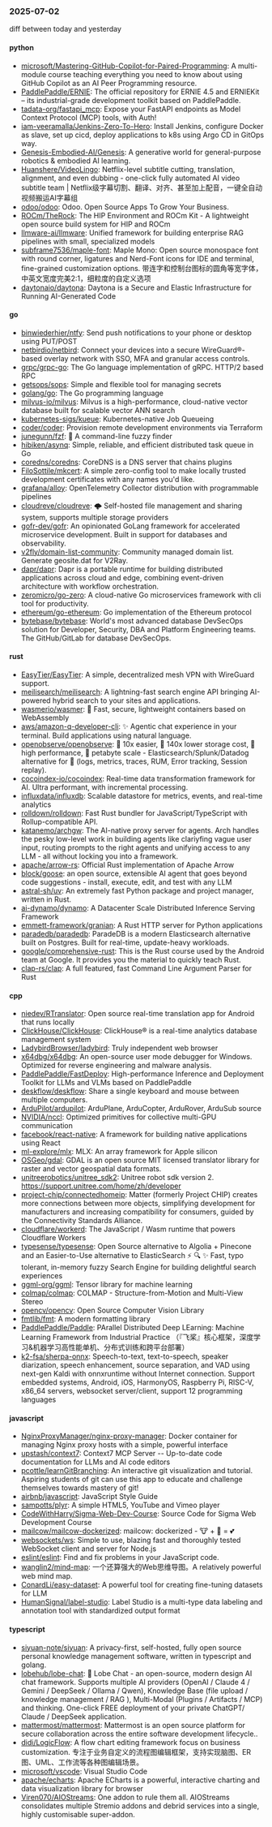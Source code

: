 ### 2025-07-02
diff between today and yesterday

#### python
* [microsoft/Mastering-GitHub-Copilot-for-Paired-Programming](https://github.com/microsoft/Mastering-GitHub-Copilot-for-Paired-Programming): A multi-module course teaching everything you need to know about using GitHub Copilot as an AI Peer Programming resource.
* [PaddlePaddle/ERNIE](https://github.com/PaddlePaddle/ERNIE): The official repository for ERNIE 4.5 and ERNIEKit – its industrial-grade development toolkit based on PaddlePaddle.
* [tadata-org/fastapi_mcp](https://github.com/tadata-org/fastapi_mcp): Expose your FastAPI endpoints as Model Context Protocol (MCP) tools, with Auth!
* [iam-veeramalla/Jenkins-Zero-To-Hero](https://github.com/iam-veeramalla/Jenkins-Zero-To-Hero): Install Jenkins, configure Docker as slave, set up cicd, deploy applications to k8s using Argo CD in GitOps way.
* [Genesis-Embodied-AI/Genesis](https://github.com/Genesis-Embodied-AI/Genesis): A generative world for general-purpose robotics & embodied AI learning.
* [Huanshere/VideoLingo](https://github.com/Huanshere/VideoLingo): Netflix-level subtitle cutting, translation, alignment, and even dubbing - one-click fully automated AI video subtitle team | Netflix级字幕切割、翻译、对齐、甚至加上配音，一键全自动视频搬运AI字幕组
* [odoo/odoo](https://github.com/odoo/odoo): Odoo. Open Source Apps To Grow Your Business.
* [ROCm/TheRock](https://github.com/ROCm/TheRock): The HIP Environment and ROCm Kit - A lightweight open source build system for HIP and ROCm
* [llmware-ai/llmware](https://github.com/llmware-ai/llmware): Unified framework for building enterprise RAG pipelines with small, specialized models
* [subframe7536/maple-font](https://github.com/subframe7536/maple-font): Maple Mono: Open source monospace font with round corner, ligatures and Nerd-Font icons for IDE and terminal, fine-grained customization options. 带连字和控制台图标的圆角等宽字体，中英文宽度完美2:1，细粒度的自定义选项
* [daytonaio/daytona](https://github.com/daytonaio/daytona): Daytona is a Secure and Elastic Infrastructure for Running AI-Generated Code

#### go
* [binwiederhier/ntfy](https://github.com/binwiederhier/ntfy): Send push notifications to your phone or desktop using PUT/POST
* [netbirdio/netbird](https://github.com/netbirdio/netbird): Connect your devices into a secure WireGuard®-based overlay network with SSO, MFA and granular access controls.
* [grpc/grpc-go](https://github.com/grpc/grpc-go): The Go language implementation of gRPC. HTTP/2 based RPC
* [getsops/sops](https://github.com/getsops/sops): Simple and flexible tool for managing secrets
* [golang/go](https://github.com/golang/go): The Go programming language
* [milvus-io/milvus](https://github.com/milvus-io/milvus): Milvus is a high-performance, cloud-native vector database built for scalable vector ANN search
* [kubernetes-sigs/kueue](https://github.com/kubernetes-sigs/kueue): Kubernetes-native Job Queueing
* [coder/coder](https://github.com/coder/coder): Provision remote development environments via Terraform
* [junegunn/fzf](https://github.com/junegunn/fzf): 🌸 A command-line fuzzy finder
* [hibiken/asynq](https://github.com/hibiken/asynq): Simple, reliable, and efficient distributed task queue in Go
* [coredns/coredns](https://github.com/coredns/coredns): CoreDNS is a DNS server that chains plugins
* [FiloSottile/mkcert](https://github.com/FiloSottile/mkcert): A simple zero-config tool to make locally trusted development certificates with any names you'd like.
* [grafana/alloy](https://github.com/grafana/alloy): OpenTelemetry Collector distribution with programmable pipelines
* [cloudreve/cloudreve](https://github.com/cloudreve/cloudreve): 🌩 Self-hosted file management and sharing system, supports multiple storage providers
* [gofr-dev/gofr](https://github.com/gofr-dev/gofr): An opinionated GoLang framework for accelerated microservice development. Built in support for databases and observability.
* [v2fly/domain-list-community](https://github.com/v2fly/domain-list-community): Community managed domain list. Generate geosite.dat for V2Ray.
* [dapr/dapr](https://github.com/dapr/dapr): Dapr is a portable runtime for building distributed applications across cloud and edge, combining event-driven architecture with workflow orchestration.
* [zeromicro/go-zero](https://github.com/zeromicro/go-zero): A cloud-native Go microservices framework with cli tool for productivity.
* [ethereum/go-ethereum](https://github.com/ethereum/go-ethereum): Go implementation of the Ethereum protocol
* [bytebase/bytebase](https://github.com/bytebase/bytebase): World's most advanced database DevSecOps solution for Developer, Security, DBA and Platform Engineering teams. The GitHub/GitLab for database DevSecOps.

#### rust
* [EasyTier/EasyTier](https://github.com/EasyTier/EasyTier): A simple, decentralized mesh VPN with WireGuard support.
* [meilisearch/meilisearch](https://github.com/meilisearch/meilisearch): A lightning-fast search engine API bringing AI-powered hybrid search to your sites and applications.
* [wasmerio/wasmer](https://github.com/wasmerio/wasmer): 🚀 Fast, secure, lightweight containers based on WebAssembly
* [aws/amazon-q-developer-cli](https://github.com/aws/amazon-q-developer-cli): ✨ Agentic chat experience in your terminal. Build applications using natural language.
* [openobserve/openobserve](https://github.com/openobserve/openobserve): 🚀 10x easier, 🚀 140x lower storage cost, 🚀 high performance, 🚀 petabyte scale - Elasticsearch/Splunk/Datadog alternative for 🚀 (logs, metrics, traces, RUM, Error tracking, Session replay).
* [cocoindex-io/cocoindex](https://github.com/cocoindex-io/cocoindex): Real-time data transformation framework for AI. Ultra performant, with incremental processing.
* [influxdata/influxdb](https://github.com/influxdata/influxdb): Scalable datastore for metrics, events, and real-time analytics
* [rolldown/rolldown](https://github.com/rolldown/rolldown): Fast Rust bundler for JavaScript/TypeScript with Rollup-compatible API.
* [katanemo/archgw](https://github.com/katanemo/archgw): The AI-native proxy server for agents. Arch handles the pesky low-level work in building agents like clariyfing vague user input, routing prompts to the right agents and unifying access to any LLM - all without locking you into a framework.
* [apache/arrow-rs](https://github.com/apache/arrow-rs): Official Rust implementation of Apache Arrow
* [block/goose](https://github.com/block/goose): an open source, extensible AI agent that goes beyond code suggestions - install, execute, edit, and test with any LLM
* [astral-sh/uv](https://github.com/astral-sh/uv): An extremely fast Python package and project manager, written in Rust.
* [ai-dynamo/dynamo](https://github.com/ai-dynamo/dynamo): A Datacenter Scale Distributed Inference Serving Framework
* [emmett-framework/granian](https://github.com/emmett-framework/granian): A Rust HTTP server for Python applications
* [paradedb/paradedb](https://github.com/paradedb/paradedb): ParadeDB is a modern Elasticsearch alternative built on Postgres. Built for real-time, update-heavy workloads.
* [google/comprehensive-rust](https://github.com/google/comprehensive-rust): This is the Rust course used by the Android team at Google. It provides you the material to quickly teach Rust.
* [clap-rs/clap](https://github.com/clap-rs/clap): A full featured, fast Command Line Argument Parser for Rust

#### cpp
* [niedev/RTranslator](https://github.com/niedev/RTranslator): Open source real-time translation app for Android that runs locally
* [ClickHouse/ClickHouse](https://github.com/ClickHouse/ClickHouse): ClickHouse® is a real-time analytics database management system
* [LadybirdBrowser/ladybird](https://github.com/LadybirdBrowser/ladybird): Truly independent web browser
* [x64dbg/x64dbg](https://github.com/x64dbg/x64dbg): An open-source user mode debugger for Windows. Optimized for reverse engineering and malware analysis.
* [PaddlePaddle/FastDeploy](https://github.com/PaddlePaddle/FastDeploy): High-performance Inference and Deployment Toolkit for LLMs and VLMs based on PaddlePaddle
* [deskflow/deskflow](https://github.com/deskflow/deskflow): Share a single keyboard and mouse between multiple computers.
* [ArduPilot/ardupilot](https://github.com/ArduPilot/ardupilot): ArduPlane, ArduCopter, ArduRover, ArduSub source
* [NVIDIA/nccl](https://github.com/NVIDIA/nccl): Optimized primitives for collective multi-GPU communication
* [facebook/react-native](https://github.com/facebook/react-native): A framework for building native applications using React
* [ml-explore/mlx](https://github.com/ml-explore/mlx): MLX: An array framework for Apple silicon
* [OSGeo/gdal](https://github.com/OSGeo/gdal): GDAL is an open source MIT licensed translator library for raster and vector geospatial data formats.
* [unitreerobotics/unitree_sdk2](https://github.com/unitreerobotics/unitree_sdk2): Unitree robot sdk version 2. https://support.unitree.com/home/zh/developer
* [project-chip/connectedhomeip](https://github.com/project-chip/connectedhomeip): Matter (formerly Project CHIP) creates more connections between more objects, simplifying development for manufacturers and increasing compatibility for consumers, guided by the Connectivity Standards Alliance.
* [cloudflare/workerd](https://github.com/cloudflare/workerd): The JavaScript / Wasm runtime that powers Cloudflare Workers
* [typesense/typesense](https://github.com/typesense/typesense): Open Source alternative to Algolia + Pinecone and an Easier-to-Use alternative to ElasticSearch ⚡ 🔍 ✨ Fast, typo tolerant, in-memory fuzzy Search Engine for building delightful search experiences
* [ggml-org/ggml](https://github.com/ggml-org/ggml): Tensor library for machine learning
* [colmap/colmap](https://github.com/colmap/colmap): COLMAP - Structure-from-Motion and Multi-View Stereo
* [opencv/opencv](https://github.com/opencv/opencv): Open Source Computer Vision Library
* [fmtlib/fmt](https://github.com/fmtlib/fmt): A modern formatting library
* [PaddlePaddle/Paddle](https://github.com/PaddlePaddle/Paddle): PArallel Distributed Deep LEarning: Machine Learning Framework from Industrial Practice （『飞桨』核心框架，深度学习&机器学习高性能单机、分布式训练和跨平台部署）
* [k2-fsa/sherpa-onnx](https://github.com/k2-fsa/sherpa-onnx): Speech-to-text, text-to-speech, speaker diarization, speech enhancement, source separation, and VAD using next-gen Kaldi with onnxruntime without Internet connection. Support embedded systems, Android, iOS, HarmonyOS, Raspberry Pi, RISC-V, x86_64 servers, websocket server/client, support 12 programming languages

#### javascript
* [NginxProxyManager/nginx-proxy-manager](https://github.com/NginxProxyManager/nginx-proxy-manager): Docker container for managing Nginx proxy hosts with a simple, powerful interface
* [upstash/context7](https://github.com/upstash/context7): Context7 MCP Server -- Up-to-date code documentation for LLMs and AI code editors
* [pcottle/learnGitBranching](https://github.com/pcottle/learnGitBranching): An interactive git visualization and tutorial. Aspiring students of git can use this app to educate and challenge themselves towards mastery of git!
* [airbnb/javascript](https://github.com/airbnb/javascript): JavaScript Style Guide
* [sampotts/plyr](https://github.com/sampotts/plyr): A simple HTML5, YouTube and Vimeo player
* [CodeWithHarry/Sigma-Web-Dev-Course](https://github.com/CodeWithHarry/Sigma-Web-Dev-Course): Source Code for Sigma Web Development Course
* [mailcow/mailcow-dockerized](https://github.com/mailcow/mailcow-dockerized): mailcow: dockerized - 🐮 + 🐋 = 💕
* [websockets/ws](https://github.com/websockets/ws): Simple to use, blazing fast and thoroughly tested WebSocket client and server for Node.js
* [eslint/eslint](https://github.com/eslint/eslint): Find and fix problems in your JavaScript code.
* [wanglin2/mind-map](https://github.com/wanglin2/mind-map): 一个还算强大的Web思维导图。A relatively powerful web mind map.
* [ConardLi/easy-dataset](https://github.com/ConardLi/easy-dataset): A powerful tool for creating fine-tuning datasets for LLM
* [HumanSignal/label-studio](https://github.com/HumanSignal/label-studio): Label Studio is a multi-type data labeling and annotation tool with standardized output format

#### typescript
* [siyuan-note/siyuan](https://github.com/siyuan-note/siyuan): A privacy-first, self-hosted, fully open source personal knowledge management software, written in typescript and golang.
* [lobehub/lobe-chat](https://github.com/lobehub/lobe-chat): 🤯 Lobe Chat - an open-source, modern design AI chat framework. Supports multiple AI providers (OpenAI / Claude 4 / Gemini / DeepSeek / Ollama / Qwen), Knowledge Base (file upload / knowledge management / RAG ), Multi-Modal (Plugins / Artifacts / MCP) and thinking. One-click FREE deployment of your private ChatGPT/ Claude / DeepSeek application.
* [mattermost/mattermost](https://github.com/mattermost/mattermost): Mattermost is an open source platform for secure collaboration across the entire software development lifecycle..
* [didi/LogicFlow](https://github.com/didi/LogicFlow): A flow chart editing framework focus on business customization. 专注于业务自定义的流程图编辑框架，支持实现脑图、ER图、UML、工作流等各种图编辑场景。
* [microsoft/vscode](https://github.com/microsoft/vscode): Visual Studio Code
* [apache/echarts](https://github.com/apache/echarts): Apache ECharts is a powerful, interactive charting and data visualization library for browser
* [Viren070/AIOStreams](https://github.com/Viren070/AIOStreams): One addon to rule them all. AIOStreams consolidates multiple Stremio addons and debrid services into a single, highly customisable super-addon.
